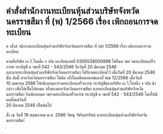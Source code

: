 
# คำสั่งสำนักงานทะเบียนหุ้นส่วนบริษัทจังหวัดนครราชสีมา ที่ (พ) 1/2566 เรื่อง เพิกถอนการจดทะเบียน
      
      

      
      

  
 
 
ค าสั่งส านักงานทะเบียนหุ้นส่วนบริษัทจังหวัดนครราชสีมา 
ที่  (พ)  1/2566 
เรื่อง   เพิกถอนการจดทะเบียน 
 
 
ตามที่บริษัท  เอ.วี.โฮลดิ้ง  จ ากัด  ทะเบียนเลขที่  0305538000998  ได้ยื่นค าขอ 
จดทะเบียนเสร็จการช าระบัญชี  ค าขอที่  542 - 543/2546  รับวันที่  20  มีนาคม  2546   
และนายทะเบียนหุ้นส่วนบริษัทจังหวัดนครราชสีมา  ได้รับจดทะเบียนไว้  เมื่อวันที่  20  มีนาคม  2546  นั้น 
 บัดนี้  ศาลจังหวัดนครราชสีมา  ได้มีค าสั่งในคดีหมายเลขแดงที่  พณ  12/2566  เมื่อวันที่   
10  เมษายน  2566  ให้เพิกถอนการจดทะเบียนเสร็จการช าระบัญชีของบริษัท  เอ.วี.โฮลดิ้ง  จ ากัด  ดังกล่าว 
 เพื่อให้เป็นไปตามค าสั่งของศาลจังหวัดนครราชสีมา  นายทะเบียนหุ้นส่วนบริษัทจังหวัดนครราชสีมา 
จึงเพิกถอนค าขอจดทะเบียนเสร็จการช าระบัญชี  ค าขอที่  542 - 543/2546  โดยให้มีผลตั้งแต่วันที่   
20  มีนาคม  2546  เป็นต้นไป 
 
สั่ง  ณ  วันที่  19  พฤษภาคม  พ.ศ.  2566 
วิษณุ  วัชรินทร์รัตน์ 
นายทะเบียนหุ้นส่วนบริษัทจังหวัดนครราชสีมา 
้
 
่
 